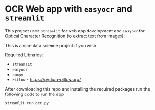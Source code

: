 # OCR Web app with `easyocr` and `streamlit`

This project uses `streamlit` for web app development and `easyocr` for Optical Character Recognition (to extract text from images).

This is a nice data science project if you wish.

Required Libraries:
* `streamlit` 
* `easyocr` 
* `numpy` 
* `Pillow` - https://python-pillow.org/

After downloading this repo and installing the required packages run the following code to run the app

`streamlit run ocr.py` 

